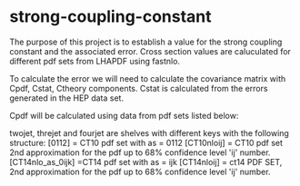 # strong-coupling-constant

The purpose of this project is to establish a value for the strong coupling constant and the associated error.
Cross section values are caluculated for different pdf sets from LHAPDF using fastnlo.

To calculate the error we will need to calculate the covariance matrix with Cpdf, Cstat, Ctheory components.
Cstat is calculated from the errors generated in the HEP data set. 

Cpdf will be calculated using data from pdf sets listed below:

twojet, threjet and fourjet are shelves with different keys with the following structure:
[0112] = CT10 pdf set with as = 0112
[CT10nloij] = CT10 pdf set 2nd approximation for the pdf up to 68% confidence level 'ij' number.
[CT14nlo_as_0ijk] =CT14 pdf set with as = ijk
[CT14nloij] = ct14 PDF SET, 2nd approximation for the pdf up to 68% confidence level 'ij' number.


